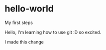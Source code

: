 # hello-world
My first steps

Hello,
I'm learning how to use git :D
so excited.

I made this change 
